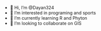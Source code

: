 - 👋 Hi, I’m @Dayan324
- 👀 I’m interested in programing and sports
- 🌱 I’m currently learning R and Phyton
- 💞️ I’m looking to collaborate on GIS

<!---
Dayan324/Dayan324 is a ✨ special ✨ repository because its `README.md` (this file) appears on your GitHub profile.
You can click the Preview link to take a look at your changes.
--->
